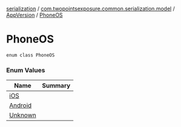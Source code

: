 [serialization](../../../index.md) / [com.twopointsexposure.common.serialization.model](../../index.md) / [AppVersion](../index.md) / [PhoneOS](./index.md)

# PhoneOS

`enum class PhoneOS`

### Enum Values

| Name | Summary |
|---|---|
| [iOS](i-o-s.md) |  |
| [Android](-android.md) |  |
| [Unknown](-unknown.md) |  |
